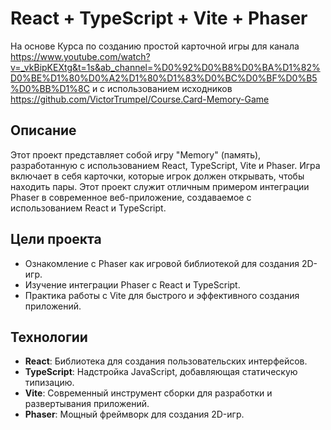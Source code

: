 # React + TypeScript + Vite + Phaser

На основе Курса по созданию простой карточной игры для канала https://www.youtube.com/watch?v=_vkBipKEXtg&t=1s&ab_channel=%D0%92%D0%B8%D0%BA%D1%82%D0%BE%D1%80%D0%A2%D1%80%D1%83%D0%BC%D0%BF%D0%B5%D0%BB%D1%8C
и с использованием исходников https://github.com/VictorTrumpel/Course.Card-Memory-Game
 
## Описание

Этот проект представляет собой игру "Memory" (память), разработанную с использованием React, TypeScript, Vite и Phaser. Игра включает в себя карточки, которые игрок должен открывать, чтобы находить пары. Этот проект служит отличным примером интеграции Phaser в современное веб-приложение, создаваемое с использованием React и TypeScript.

## Цели проекта

- Ознакомление с Phaser как игровой библиотекой для создания 2D-игр.
- Изучение интеграции Phaser с React и TypeScript.
- Практика работы с Vite для быстрого и эффективного создания приложений.

## Технологии

- **React**: Библиотека для создания пользовательских интерфейсов.
- **TypeScript**: Надстройка JavaScript, добавляющая статическую типизацию.
- **Vite**: Современный инструмент сборки для разработки и развертывания приложений.
- **Phaser**: Мощный фреймворк для создания 2D-игр.





